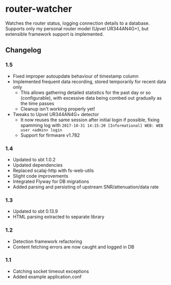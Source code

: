 router-watcher
==============

Watches the router status, logging connection details to a database.
Supports only my personal router model (Upvel UR344AN4G+), but extensible framework support is implemented.

Changelog
---------
### 1.5
* Fixed improper autoupdate behaviour of timestamp column
* Implemented frequent data recording, stored temporarily for recent data only
  * This allows gathering detailed statistics for the past day or so (configurable),
     with excessive data being combed out gradually as the time passes
  * Cleanup isn't working properly yet!
* Tweaks to Upvel UR344AN4G+ detector
  * It now reuses the same session after initial login if possible, fixing spamming log
    with `2017-10-31 14:15:20 [Informational] WEB: WEB user <admin> login`
  * Support for firmware v1.782

### 1.4
* Updated to sbt 1.0.2
* Updated dependencies
* Replaced scalaj-http with fs-web-utils
* Slight code improvements
* Integrated Flyway for DB migrations
* Added parsing and persisting of upstream SNR/attenuation/data rate

### 1.3
* Updated to sbt 0.13.9
* HTML parsing extracted to separate library

### 1.2
* Detection framework refactoring
* Content fetching errors are now caught and logged in DB

### 1.1
* Catching socket timeout exceptions
* Added example application.conf
